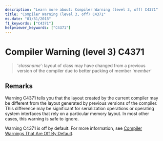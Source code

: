 ```yaml
---
description: "Learn more about: Compiler Warning (level 3, off) C4371"
title: "Compiler Warning (level 3, off) C4371"
ms.date: "01/31/2018"
f1_keywords: ["C4371"]
helpviewer_keywords: ["C4371"]
---
```

# Compiler Warning (level 3) C4371

> '*classname*': layout of class may have changed from a previous version of the compiler due to better packing of member '*member*'

## Remarks

Warning C4371 tells you that the layout created by the current compiler may be different from the layout generated by previous versions of the compiler. This difference may be significant for serialization operations or operating system interfaces that rely on a particular memory layout. In most other cases, this warning is safe to ignore.

Warning C4371 is off by default. For more information, see [Compiler Warnings That Are Off By Default](../../preprocessor/compiler-warnings-that-are-off-by-default.md).
